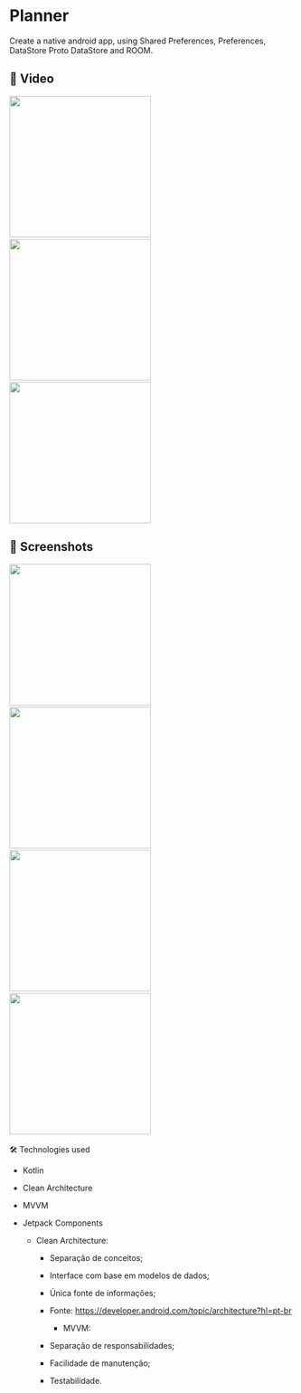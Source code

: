 # Planner

Create a native android app, using Shared Preferences, Preferences, DataStore Proto DataStore and ROOM.


## :movie_camera: Video

<img src="https://github.com/user-attachments/assets/0272d896-3353-4980-bee3-0d9b39165c00" width="250">&emsp;<img src="https://github.com/user-attachments/assets/2c69e3fb-9f5b-4e26-8ae1-262a6a95c1e8" width="250">&emsp;<img src="https://github.com/user-attachments/assets/e38bde20-aed7-4870-b8e5-35f9ee24ac4f" width="250">

## :camera_flash: Screenshots

<img src="https://github.com/user-attachments/assets/ef66cbba-a963-4477-a3df-d629a13884aa" width="250">&emsp;
<img src="https://github.com/user-attachments/assets/b492600f-e2fd-42ac-b619-976849a093df" width="250">&emsp;
<img src="https://github.com/user-attachments/assets/442cbce2-cb5c-4d61-9f7e-f6f4d162ce3f" width="250">&emsp;
<img src="https://github.com/user-attachments/assets/52cbc177-65d9-4d68-8fd1-00db06f6bb2e" width="250">&emsp;


🛠️ Technologies used

- Kotlin
- Clean Architecture
- MVVM
- Jetpack Components

  * Clean Architecture:
    - Separação de conceitos;
    - Interface com base em modelos de dados;
    - Única fonte de informações;
    - Fonte: https://developer.android.com/topic/architecture?hl=pt-br
   
      * MVVM:
    - Separação de responsabilidades;
    - Facilidade de manutenção;
    - Testabilidade.
     
